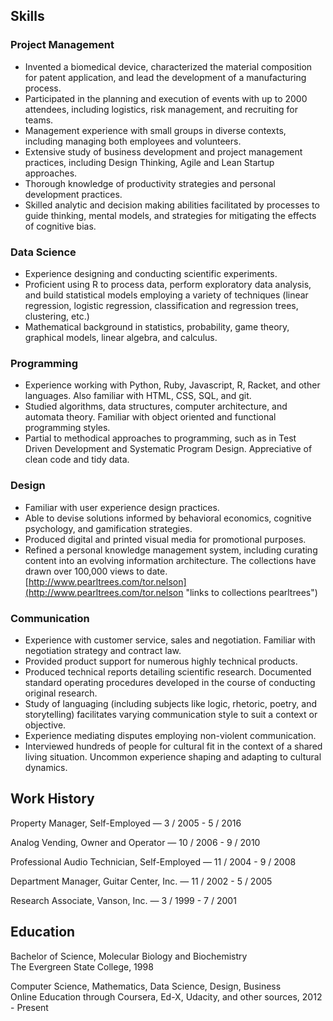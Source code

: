 ## Skills
### Project Management
* Invented a biomedical device, characterized the material composition for patent application, and lead the development of a manufacturing process. 
* Participated in the planning and execution of events with up to 2000 attendees, including logistics, risk management, and recruiting for teams. 
* Management experience with small groups in diverse contexts, including managing both employees and volunteers. 
* Extensive study of business development and project management practices, including Design Thinking, Agile and Lean Startup approaches.
* Thorough knowledge of productivity strategies and personal development practices.
* Skilled analytic and decision making abilities facilitated by processes to guide thinking, mental models, and strategies for mitigating the effects of cognitive bias.

### Data Science
* Experience designing and conducting scientific experiments. 
* Proficient using R to process data, perform exploratory data analysis, and build statistical models employing a variety of techniques (linear regression, logistic regression, classification and regression trees, clustering, etc.) 
* Mathematical background in statistics, probability, game theory, graphical models, linear algebra, and calculus.

### Programming
* Experience working with Python, Ruby, Javascript, R, Racket, and other languages. Also familiar with HTML, CSS, SQL, and git. 
* Studied algorithms, data structures, computer architecture, and automata theory. Familiar with object oriented and functional programming styles. 
* Partial to methodical approaches to programming, such as in Test Driven Development and Systematic Program Design. Appreciative of clean code and tidy data.

### Design
* Familiar with user experience design practices.
* Able to devise solutions informed by behavioral economics, cognitive psychology, and gamification strategies.
* Produced digital and printed visual media for promotional purposes.
* Refined a personal knowledge management system, including curating content into an evolving information architecture. The collections have drawn over 100,000 views to date. [http://www.pearltrees.com/tor.nelson](http://www.pearltrees.com/tor.nelson "links to collections pearltrees")

### Communication
* Experience with customer service, sales and negotiation. Familiar with negotiation strategy and contract law. 
* Provided product support for numerous highly technical products.
* Produced technical reports detailing scientific research. Documented standard operating procedures developed in the course of conducting original research. 
* Study of languaging (including subjects like logic, rhetoric, poetry, and storytelling) facilitates varying communication style to suit a context or objective. 
* Experience mediating disputes employing non-violent communication.
* Interviewed hundreds of people for cultural fit in the context of a shared living situation. Uncommon experience shaping and adapting to cultural dynamics.

## Work History
Property Manager, Self-Employed — 3 / 2005 - 5 / 2016

Analog Vending, Owner and Operator — 10 / 2006 - 9 / 2010

Professional Audio Technician, Self-Employed — 11 / 2004 - 9 / 2008

Department Manager, Guitar Center, Inc. — 11 / 2002 - 5 / 2005

Research Associate, Vanson, Inc. — 3 / 1999 - 7 / 2001

## Education
Bachelor of Science, Molecular Biology and Biochemistry  
The Evergreen State College, 1998

Computer Science, Mathematics, Data Science, Design, Business  
Online Education through Coursera, Ed-X, Udacity, and other sources, 2012 - Present
